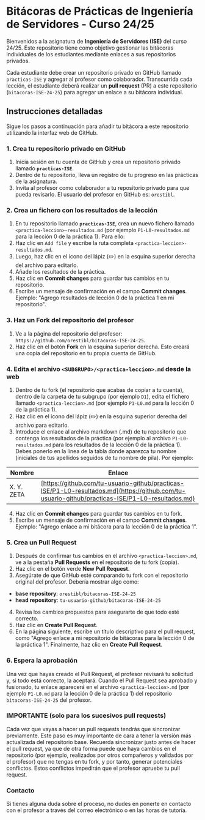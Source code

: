 # Bitácoras de Prácticas de Ingeniería de Servidores - Curso 24/25

Bienvenidos a la asignatura de **Ingeniería de Servidores (ISE)** del curso 24/25. Este repositorio tiene como objetivo gestionar las bitácoras individuales de los estudiantes mediante enlaces a sus repositorios privados.

Cada estudiante debe crear un repositorio privado en GitHub llamado `practicas-ISE` y agregar al profesor como colaborador. Transcurrida cada lección, el estudiante deberá realizar un **pull request** (PR) a este repositorio (`bitacoras-ISE-24-25`) para agregar un enlace a su bitácora individual.

## Instrucciones detalladas

Sigue los pasos a continuación para añadir tu bitácora a este repositorio utilizando la interfaz web de GitHub.

### 1. Crea tu repositorio privado en GitHub
1. Inicia sesión en tu cuenta de GitHub y crea un repositorio privado llamado **`practicas-ISE`**.
2. Dentro de tu repositorio, lleva un registro de tu progreso en las prácticas de la asignatura.
3. Invita al profesor como colaborador a tu repositorio privado para que pueda revisarlo. El usuario del profesor en GitHub es: `orestibl`.

### 2. Crea un fichero con los resultados de la lección  
1. En tu repositorio llamado **`practicas-ISE`**, crea un nuevo fichero llamado `<practica-leccion>-resultados.md` (por ejemplo `P1-L0-resultados.md` para la lección 0 de la práctica 1). Para ello:
2. Haz clic en `Add file` y escribe la ruta completa `<practica-leccion>-resultados.md`.
3. Luego, haz clic en el icono del lápiz (✏️) en la esquina superior derecha del archivo para editarlo.
4. Añade los resultados de la práctica.
5. Haz clic en **Commit changes** para guardar tus cambios en tu repositorio.
6. Escribe un mensaje de confirmación en el campo **Commit changes**. Ejemplo: "Agrego resultados de lección 0 de la práctica 1 en mi repositorio".

### 3. Haz un **Fork** del repositorio del profesor
1. Ve a la página del repositorio del profesor: `https://github.com/orestibl/bitacoras-ISE-24-25`.
2. Haz clic en el botón **Fork** en la esquina superior derecha. Esto creará una copia del repositorio en tu propia cuenta de GitHub.

### 4. Edita el archivo `<SUBGRUPO>/<practica-leccion>.md` desde la web
1. Dentro de tu fork (el repositorio que acabas de copiar a tu cuenta), dentro de la carpeta de tu subgrupo (por ejemplo `D1`), edita el fichero llamado `<practica-leccion>.md` (por ejemplo `P1-L0.md` para la lección 0 de la práctica 1).
2. Haz clic en el icono del lápiz (✏️) en la esquina superior derecha del archivo para editarlo.
3. Introduce el enlace al archivo markdown (.md) de tu repositorio que contenga los resultados de la práctica (por ejemplo al archivo `P1-L0-resultados.md` para los resultados de la lección 0 de la práctica 1). Debes ponerlo en la línea de la tabla donde aparezca tu nombre (iniciales de tus apellidos seguidos de tu nombre de pila). Por ejemplo:

| Nombre       | Enlace                                                                   |
| --------------- | ---------------------------------------------------------- |
| X. Y. ZETA | [https://github.com/tu-usuario-github/practicas-ISE/P1-L0-resultados.md](https://github.com/tu-usuario-github/practicas-ISE/P1-L0-resultados.md)|

4. Haz clic en **Commit changes** para guardar tus cambios en tu fork.
5. Escribe un mensaje de confirmación en el campo **Commit changes**. Ejemplo: "Agrego enlace a mi bitácora para la lección 0 de la práctica 1".

### 5. Crea un Pull Request

1. Después de confirmar tus cambios en el archivo `<practica-leccion>.md`, ve a la pestaña **Pull Requests** en el repositorio de tu fork (copia).
2. Haz clic en el botón verde **New Pull Request**.
3. Asegúrate de que GitHub esté comparando tu fork con el repositorio original del profesor. Debería mostrar algo como:
-  **base repository**: `orestibl/bitacoras-ISE-24-25`
-  **head repository**: `tu-usuario-github/bitacoras-ISE-24-25`
4. Revisa los cambios propuestos para asegurarte de que todo esté correcto.
5. Haz clic en **Create Pull Request**.
6. En la página siguiente, escribe un título descriptivo para el pull request, como "Agrego enlace a mi repositorio de bitácoras para la lección 0 de la práctica 1". Finalmente, haz clic en **Create Pull Request**.

### 6. Espera la aprobación

Una vez que hayas creado el Pull Request, el profesor revisará tu solicitud y, si todo está correcto, la aceptará. Cuando el Pull Request sea aprobado y fusionado, tu enlace aparecerá en el archivo `<practica-leccion>.md` (por ejemplo `P1-L0.md` para la lección 0 de la práctica 1) del repositorio `bitacoras-ISE-24-25` del profesor.

### IMPORTANTE (solo para los sucesivos pull requests)

Cada vez que vayas a hacer un pull requests tendrás que sincronizar previamente. Este paso es muy importante de cara a tener la versión más actualizada del repositorio base. Recuerda sincronizar justo antes de hacer el pull request, ya que de otra forma puede que haya cambios en el repositorio (por ejemplo, realizados por otros compañeros y validados por el profesor) que no tengas en tu fork, y por tanto, generar potenciales conflictos. Estos conflictos impedirán que el profesor apruebe tu pull request.

### Contacto

Si tienes alguna duda sobre el proceso, no dudes en ponerte en contacto con el profesor a través del correo electrónico o en las horas de tutoría.

